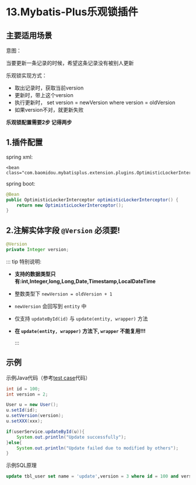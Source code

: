 # 13.Mybatis-Plus乐观锁插件

## 主要适用场景

意图：

当要更新一条记录的时候，希望这条记录没有被别人更新

乐观锁实现方式：

* 取出记录时，获取当前version
* 更新时，带上这个version
* 执行更新时， set version = newVersion where version = oldVersion
* 如果version不对，就更新失败

**乐观锁配置需要2步 记得两步**

## 1.插件配置

spring xml:

```markup
<bean class="com.baomidou.mybatisplus.extension.plugins.OptimisticLockerInterceptor"/>
```

spring boot:

```java
@Bean
public OptimisticLockerInterceptor optimisticLockerInterceptor() {
    return new OptimisticLockerInterceptor();
}
```

## 2.注解实体字段 `@Version` 必须要!

```java
@Version
private Integer version;
```

::: tip 特别说明:

* **支持的数据类型只有:int,Integer,long,Long,Date,Timestamp,LocalDateTime**
* 整数类型下 `newVersion = oldVersion + 1`
* `newVersion` 会回写到 `entity` 中
* 仅支持 `updateById(id)` 与 `update(entity, wrapper)` 方法
* **在 `update(entity, wrapper)` 方法下, `wrapper` 不能复用!!!**

  :::

## 示例

示例Java代码（参考[test case](https://gitee.com/baomidou/mybatis-plus-samples/tree/master/mybatis-plus-sample-optimistic-locker)代码）

```java
int id = 100;
int version = 2;

User u = new User();
u.setId(id);
u.setVersion(version);
u.setXXX(xxx);

if(userService.updateById(u)){
    System.out.println("Update successfully");
}else{
    System.out.println("Update failed due to modified by others");
}
```

示例SQL原理

```sql
update tbl_user set name = 'update',version = 3 where id = 100 and version = 2
```

